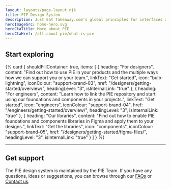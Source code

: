 ```yaml
---
layout: layouts/page-layout.njk
title: PIE Design System
description: Just Eat Takeaway.com’s global principles for interfaces and experiences
heroImageSrc: home-hero.svg
heroCtaTitle: More about PIE
heroCtaHref: /all-about-pie/what-is-pie
---
```


## Start exploring

{% card {
  shouldFillContainer: true,
  items: [
        {
          heading: "For designers",
          content: "Find out how to use PIE in your products and the multiple ways how we can support you or your team.",
          linkText: "Get started",
          icon: "bulb-lightning",
          iconColour: "support-brand-03",
          href: "/designers/getting-started/overview/",
          headingLevel: "3",
          isInternalLink: "true"
        },
        {
          heading: "For engineers",
          content: "Learn how to link the PIE repository and start using our foundations and components in your projects.",
          linkText: "Get started",
          icon: "engineers",
          iconColour: "support-brand-04",
          href: "/engineers/getting-started/overview/",
          headingLevel: "3",
          isInternalLink: "true"
        },
        {
          heading: "Our libraries",
          content: "Find out how to enable PIE foundations and components libraries in Figma and apply them to your designs.",
          linkText: "Get the libraries",
          icon: "components",
          iconColour: "support-brand-05",
          href: "/designers/getting-started/figma-files/",
          headingLevel: "3",
          isInternalLink: "true"
        }
    ]
} %}

---

## Get support

The PIE design system is maintained by the PIE Team. If you have any questions, ideas or suggestions, you can browse through our [FAQs](/support/faq) or [Contact us](/support/contact-us).
